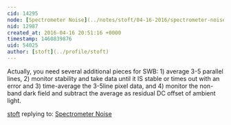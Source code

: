 ```yaml
---
cid: 14295
node: [Spectrometer Noise](../notes/stoft/04-16-2016/spectrometer-noise)
nid: 12987
created_at: 2016-04-16 20:51:16 +0000
timestamp: 1460839876
uid: 54025
author: [stoft](../profile/stoft)
---
```


Actually, you need several additional pieces for SWB: 1) average 3-5 parallel lines, 2) monitor stability and take data until it IS stable or times out with an error and 3) time-average the 3-5line pixel data, and 4) monitor the non-band dark field and subtract the average as residual DC offset of ambient light.

[stoft](../profile/stoft) replying to: [Spectrometer Noise](../notes/stoft/04-16-2016/spectrometer-noise)

